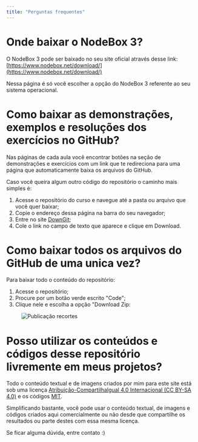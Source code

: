 ```yaml
---
title: "Perguntas frequentes"
---
```


# Onde baixar o NodeBox 3? 

O NodeBox 3 pode ser baixado no seu site oficial através desse link: [https://www.nodebox.net/download/](https://www.nodebox.net/download/)

Nessa página é só você escolher a opção do NodeBox 3 referente ao seu sistema operacional.

# Como baixar as demonstrações, exemplos e resoluções dos exercícios no GitHub?

Nas páginas de cada aula você encontrar botões na seção de demonstrações e exercícios com um link que te redireciona para uma página que automaticamente baixa os arquivos do GitHub.

Caso você queira algum outro código do repositório o caminho mais simples é:

1. Acesse o repositório do curso e navegue até a pasta ou arquivo que você quer baixar;
2. Copie o endereço dessa página na barra do seu navegador;
3. Entre no site [DownGit](https://guilhermesv.github.io/DownGit);
4. Cole o link no campo de texto que aparece e clique em Download.

# Como baixar todos os arquivos do GitHub de uma unica vez?

Para baixar todo o conteúdo do repositório:

1. Acesse o repositório;
2. Procure por um botão verde escrito "Code";
3. Clique nele e escolha a opção "Download Zip:

<figure><img alt="Publicação recortes" src="{{ site.url }}/assets/imgs/DownloadRepo.png"></figure>  

# Posso utilizar os conteúdos e códigos desse repositório livremente em meus projetos?

Todo o conteúdo textual e de imagens criados por mim para este site está sob uma licença [Atribuição-CompartilhaIgual 4.0 Internacional (CC BY-SA 4.0)](https://creativecommons.org/licenses/by-sa/4.0/deed.pt_BR) e os códigos [MIT](https://github.com/guilhermesv/DesenhandoComCodigo-Grafatorio/blob/master/LICENSE.md).

Simplificando bastante, você pode usar o conteúdo textual, de imagens e códigos criados aqui comercialmente ou não desde que compartilhe os resultados ou parte destes com essa mesma licença.

Se ficar alguma dúvida, entre contato :)


